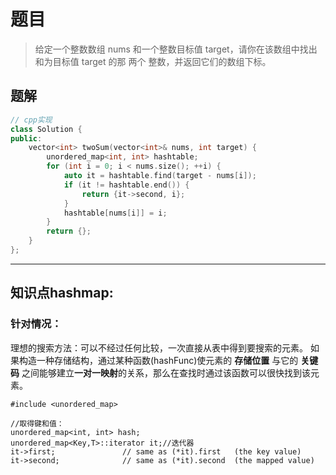# 题目

> 给定一个整数数组 nums 和一个整数目标值 target，请你在该数组中找出 和为目标值 target  的那 两个 整数，并返回它们的数组下标。

## 题解
```c++
// cpp实现
class Solution {
public:
    vector<int> twoSum(vector<int>& nums, int target) {
        unordered_map<int, int> hashtable;
        for (int i = 0; i < nums.size(); ++i) {
            auto it = hashtable.find(target - nums[i]);
            if (it != hashtable.end()) {
                return {it->second, i};
            }
            hashtable[nums[i]] = i;
        }
        return {};
    }
};

```

----------------------------------------
## 知识点hashmap:
### 针对情况：
理想的搜索方法：可以不经过任何比较，一次直接从表中得到要搜索的元素。 如果构造一种存储结构，通过某种函数(hashFunc)使元素的 **存储位置** 与它的 **关键码** 之间能够建立**一对一映射**的关系，那么在查找时通过该函数可以很快找到该元素。  
```
#include <unordered_map>
 
//取得键和值：
unordered_map<int, int> hash;
unordered_map<Key,T>::iterator it;//迭代器
it->first;               // same as (*it).first   (the key value)
it->second;              // same as (*it).second  (the mapped value) 
```
